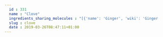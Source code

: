 ```yaml
---
  id : 331
  name : "Clove"
  ingredients_sharing_molecules : "[{'name': 'Ginger', 'wiki': 'Ginger', 'id': 333, 'category': 'Spice', 'common_molecules': [89594, 6549, 5280443, 5280598, 10364, 6054, 17100, 7284, 527, 15094, 9064, 8094, 638278, 6072, 26447, 5363388, 644104, 5280511, 650, 5367719, 13144, 442355, 4788, 637775, 61020, 247, 8452, 853433, 638011, 1889, 15394, 5280445, 8163, 637566, 240, 33931, 7462, 444539, 5365811, 8130, 798, 6569, 441005, 6432404, 10976, 6561, 12306047, 637542, 441484, 8051, 68148, 107971, 5284639, 10448, 3473, 8748, 338, 7288, 8723, 6508206, 8815, 11552, 79803, 1110, 6050, 6654, 6986, 14104, 5318042, 31260, 2345, 5280863, 442501, 784, 8857, 439341, 7150, 5280343, 1549026, 126, 521253, 7654, 7847, 445070, 12367, 91354, 768, 8091, 519361, 323, 11230, 519662, 1183, 5281515, 9862, 5281708, 637511, 31253, 5284503, 802, 957, 72, 61503, 643941, 999, 439246, 244, 8768, 10393, 7362, 13187, 111037, 439263, 1130, 454, 86609, 107, 878, 7136, 637563, 6584, 14896, 18635, 7858, 6989, 442009, 5315892, 11509, 12306048, 180, 6184, 643779, 6251, 439533, 11128, 998]}, {'name': 'Pepper', 'wiki': 'Black_pepper', 'id': 339, 'category': 'Spice', 'common_molecules': [89594, 6549, 5280443, 5280598, 10364, 6054, 17100, 7284, 527, 15094, 9064, 8094, 638278, 6072, 26447, 5363388, 644104, 5280511, 650, 5367719, 13144, 442355, 4788, 637775, 61020, 247, 8452, 853433, 638011, 1889, 15394, 5280445, 8163, 637566, 240, 33931, 7462, 3314, 444539, 5365811, 8130, 798, 6569, 441005, 6432404, 6561, 637542, 441484, 107971, 5284639, 10448, 3473, 8748, 338, 7288, 8723, 6508206, 8294, 8815, 11552, 79803, 1110, 6050, 6654, 5280804, 6986, 17868, 7410, 7439, 5318042, 31260, 2345, 5280863, 442501, 784, 8857, 439341, 7150, 5280343, 1549026, 126, 521253, 7654, 7847, 445070, 768, 8091, 519361, 323, 11230, 1183, 5281515, 9862, 5281708, 637511, 31253, 5284503, 802, 111037, 72, 61503, 643941, 999, 439246, 244, 8768, 10393, 439263, 1130, 454, 86609, 107, 878, 7136, 637563, 7127, 5322111, 14896, 18635, 7858, 6989, 442009, 5315892, 11509, 180, 6184, 643779, 6251, 439533, 11128, 998]}, {'name': 'Basil', 'wiki': 'Basil', 'id': 250, 'category': 'Herb', 'common_molecules': [89594, 6549, 5280443, 5280598, 10364, 6054, 7284, 527, 15094, 8094, 638278, 6072, 26447, 86609, 5363388, 644104, 5280511, 650, 1201521, 5367719, 13144, 442355, 4788, 637775, 61020, 247, 8452, 853433, 638011, 1889, 15394, 5280445, 637566, 240, 33931, 7462, 444539, 5365811, 8130, 798, 6569, 441005, 6432404, 6561, 12306047, 637542, 441484, 68148, 107971, 5284639, 10448, 338, 7288, 8723, 6508206, 8294, 8815, 11552, 79803, 1110, 6050, 6654, 5280804, 6986, 3314, 14104, 7439, 5318042, 31260, 2345, 5280863, 442501, 784, 10393, 439341, 7150, 5280343, 1549026, 126, 4133, 12306048, 7654, 7847, 445070, 768, 519361, 323, 11230, 1183, 5281515, 9862, 5281708, 637511, 31253, 5284503, 802, 957, 72, 61503, 643941, 999, 439246, 244, 8768, 7362, 111037, 439263, 1130, 454, 8785, 107, 878, 637563, 7127, 5322111, 14896, 18635, 7858, 6989, 8857, 5315892, 11509, 324224, 180, 6184, 643779, 6251, 439533, 11128, 998]}, {'name': 'Rosemary', 'wiki': 'Rosemary', 'id': 264, 'category': 'Herb', 'common_molecules': [89594, 6549, 5280443, 5280598, 10364, 13187, 6054, 17100, 7284, 527, 15094, 9064, 8094, 638278, 6072, 26447, 5363388, 644104, 5280511, 650, 5367719, 13144, 442355, 4788, 637775, 61020, 247, 8452, 853433, 638011, 1889, 15394, 5280445, 637566, 240, 33931, 7462, 444539, 5365811, 8130, 798, 6569, 441005, 6432404, 10976, 6561, 12306047, 637542, 441484, 107971, 5284639, 10448, 8748, 338, 7288, 8723, 6508206, 8294, 11552, 79803, 1110, 6050, 6654, 6986, 17868, 7439, 5318042, 31260, 2345, 5280863, 442501, 784, 8857, 439341, 7150, 5280343, 1549026, 126, 521253, 7654, 7847, 445070, 91354, 768, 323, 11230, 1183, 5281515, 9862, 5281708, 637511, 31253, 5284503, 802, 957, 72, 61503, 643941, 999, 439246, 244, 8768, 10393, 1742211, 111037, 528708, 439263, 1130, 454, 107, 878, 637563, 7127, 5322111, 14896, 18635, 7858, 6989, 442009, 5315892, 11509, 324224, 180, 6184, 643779, 6251, 439533, 11128, 998]}, {'name': 'Laurel', 'wiki': 'Laurus_nobilis', 'id': 305, 'category': 'Plant', 'common_molecules': [89594, 6549, 5280443, 5280598, 10364, 6054, 17100, 7284, 527, 15094, 9064, 8094, 638278, 6072, 26447, 5363388, 644104, 5280511, 650, 5367719, 13144, 442355, 4788, 637775, 61020, 247, 8452, 853433, 638011, 1889, 15394, 5280445, 637566, 240, 33931, 7462, 444539, 5365811, 8130, 798, 6569, 441005, 6432404, 6561, 12306047, 637542, 441484, 107971, 5284639, 10448, 3473, 8748, 338, 7288, 8723, 6508206, 8294, 8815, 11552, 79803, 1110, 6050, 6654, 5280804, 6986, 17868, 3314, 7439, 5318042, 31260, 2345, 5280863, 442501, 784, 8857, 439341, 7150, 5280343, 1549026, 126, 7654, 7847, 445070, 91354, 768, 519361, 323, 11230, 1183, 5281515, 9862, 5281708, 637511, 31253, 5284503, 802, 111037, 72, 61503, 643941, 999, 439246, 244, 8768, 10393, 439263, 1130, 454, 86609, 107, 878, 7136, 637563, 7127, 14896, 18635, 7858, 6989, 442009, 5315892, 11509, 12306048, 180, 6184, 643779, 6251, 439533, 11128, 998]}]"
  slug : clove
  date : 2019-03-26T08:47:11+01:00
---
```



